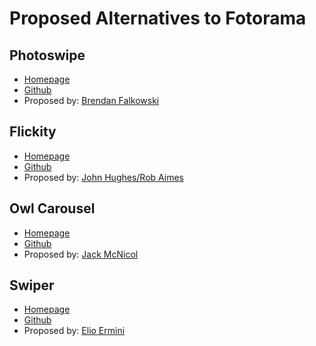 # Proposed Alternatives to Fotorama

## Photoswipe
- [Homepage](http://photoswipe.com/)
- [Github](https://github.com/dimsemenov/PhotoSwipe)
- Proposed by: [Brendan Falkowski](https://github.com/magento/architecture/pull/33#issuecomment-430034753)

## Flickity
- [Homepage](https://flickity.metafizzy.co/)
- [Github](https://github.com/metafizzy/flickity)
- Proposed by: [John Hughes/Rob Aimes](https://github.com/magento/architecture/pull/33#issuecomment-430041362)

## Owl Carousel
- [Homepage](http://owlcarousel2.github.io/OwlCarousel2/)
- [Github](https://github.com/OwlCarousel2/OwlCarousel2)
- Proposed by: [Jack McNicol](https://github.com/magento/architecture/pull/33#issuecomment-430137588)

## Swiper
- [Homepage](http://idangero.us/swiper/)
- [Github](https://github.com/nolimits4web/swiper)
- Proposed by: [Elio Ermini](https://github.com/magento/architecture/pull/33#issuecomment-430198482)
